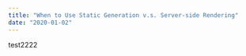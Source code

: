 ```yaml
---
title: "When to Use Static Generation v.s. Server-side Rendering"
date: "2020-01-02"
---
```


test2222
